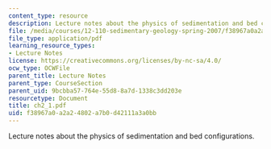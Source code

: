 ```yaml
---
content_type: resource
description: Lecture notes about the physics of sedimentation and bed configurations.
file: /media/courses/12-110-sedimentary-geology-spring-2007/f38967a0a2a24802a7b0d42111a3a0bb_ch2_1.pdf
file_type: application/pdf
learning_resource_types:
- Lecture Notes
license: https://creativecommons.org/licenses/by-nc-sa/4.0/
ocw_type: OCWFile
parent_title: Lecture Notes
parent_type: CourseSection
parent_uid: 9bcbba57-764e-55d8-8a7d-1338c3dd203e
resourcetype: Document
title: ch2_1.pdf
uid: f38967a0-a2a2-4802-a7b0-d42111a3a0bb
---
```

Lecture notes about the physics of sedimentation and bed configurations.